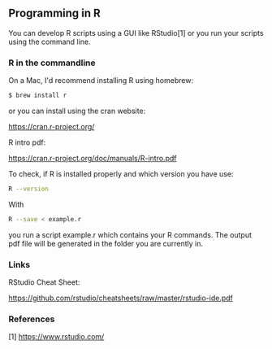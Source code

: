 ## Programming in R

You can develop R scripts using a GUI like RStudio[1] or you run your scripts using the command line.

### R in the commandline

On a Mac, I'd recommend installing R using homebrew:

```bash
$ brew install r
```

or you can install using the cran website:

https://cran.r-project.org/

R intro pdf:

https://cran.r-project.org/doc/manuals/R-intro.pdf

To check, if R is installed properly and which version you have use:

```bash
R --version
```

With

```bash
R --save < example.r
```

you run a script example.r which contains your R commands. The output pdf file will be generated in the folder you are currently in.

### Links
RStudio Cheat Sheet:

https://github.com/rstudio/cheatsheets/raw/master/rstudio-ide.pdf

### References
[1] https://www.rstudio.com/


